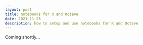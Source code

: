 ```yaml
---
layout: post
title: notebooks for R and Octave 
date: 2021-11-25
description: how to setup and use notebooks for R and Octave
---
```



Coming shortly...